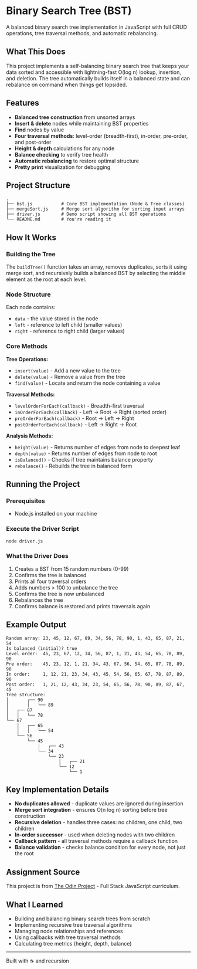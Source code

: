 # Binary Search Tree (BST)

A balanced binary search tree implementation in JavaScript with full CRUD operations, tree traversal methods, and automatic rebalancing.

## What This Does

This project implements a self-balancing binary search tree that keeps your data sorted and accessible with lightning-fast O(log n) lookup, insertion, and deletion. The tree automatically builds itself in a balanced state and can rebalance on command when things get lopsided.

## Features

- **Balanced tree construction** from unsorted arrays
- **Insert & delete** nodes while maintaining BST properties
- **Find** nodes by value
- **Four traversal methods**: level-order (breadth-first), in-order, pre-order, and post-order
- **Height & depth** calculations for any node
- **Balance checking** to verify tree health
- **Automatic rebalancing** to restore optimal structure
- **Pretty print** visualization for debugging

## Project Structure

```
.
├── bst.js           # Core BST implementation (Node & Tree classes)
├── mergeSort.js     # Merge sort algorithm for sorting input arrays
├── driver.js        # Demo script showing all BST operations
└── README.md        # You're reading it
```

## How It Works

### Building the Tree

The `buildTree()` function takes an array, removes duplicates, sorts it using merge sort, and recursively builds a balanced BST by selecting the middle element as the root at each level.

### Node Structure

Each node contains:

- `data` - the value stored in the node
- `left` - reference to left child (smaller values)
- `right` - reference to right child (larger values)

### Core Methods

**Tree Operations:**

- `insert(value)` - Add a new value to the tree
- `delete(value)` - Remove a value from the tree
- `find(value)` - Locate and return the node containing a value

**Traversal Methods:**

- `levelOrderForEach(callback)` - Breadth-first traversal
- `inOrderForEach(callback)` - Left → Root → Right (sorted order)
- `preOrderForEach(callback)` - Root → Left → Right
- `postOrderForEach(callback)` - Left → Right → Root

**Analysis Methods:**

- `height(value)` - Returns number of edges from node to deepest leaf
- `depth(value)` - Returns number of edges from node to root
- `isBalanced()` - Checks if tree maintains balance property
- `rebalance()` - Rebuilds the tree in balanced form

## Running the Project

### Prerequisites

- Node.js installed on your machine

### Execute the Driver Script

```bash
node driver.js
```

### What the Driver Does

1. Creates a BST from 15 random numbers (0-99)
2. Confirms the tree is balanced
3. Prints all four traversal orders
4. Adds numbers > 100 to unbalance the tree
5. Confirms the tree is now unbalanced
6. Rebalances the tree
7. Confirms balance is restored and prints traversals again

## Example Output

```
Random array: 23, 45, 12, 67, 89, 34, 56, 78, 90, 1, 43, 65, 87, 21, 54
Is balanced (initial)? true
Level order:  45, 23, 67, 12, 34, 56, 87, 1, 21, 43, 54, 65, 78, 89, 90
Pre order:    45, 23, 12, 1, 21, 34, 43, 67, 56, 54, 65, 87, 78, 89, 90
In order:     1, 12, 21, 23, 34, 43, 45, 54, 56, 65, 67, 78, 87, 89, 90
Post order:   1, 21, 12, 43, 34, 23, 54, 65, 56, 78, 90, 89, 87, 67, 45
Tree structure:
│       ┌── 90
│       │   └── 89
│   ┌── 87
│   │   └── 78
└── 67
    │   ┌── 65
    │   │   └── 54
    └── 56
        └── 45
            │   ┌── 43
            └── 34
                └── 23
                    │   ┌── 21
                    └── 12
                        └── 1
```

## Key Implementation Details

- **No duplicates allowed** - duplicate values are ignored during insertion
- **Merge sort integration** - ensures O(n log n) sorting before tree construction
- **Recursive deletion** - handles three cases: no children, one child, two children
- **In-order successor** - used when deleting nodes with two children
- **Callback pattern** - all traversal methods require a callback function
- **Balance validation** - checks balance condition for every node, not just the root

## Assignment Source

This project is from [The Odin Project](https://www.theodinproject.com/) - Full Stack JavaScript curriculum.

## What I Learned

- Building and balancing binary search trees from scratch
- Implementing recursive tree traversal algorithms
- Managing node relationships and references
- Using callbacks with tree traversal methods
- Calculating tree metrics (height, depth, balance)

---

Built with ☕ and recursion
